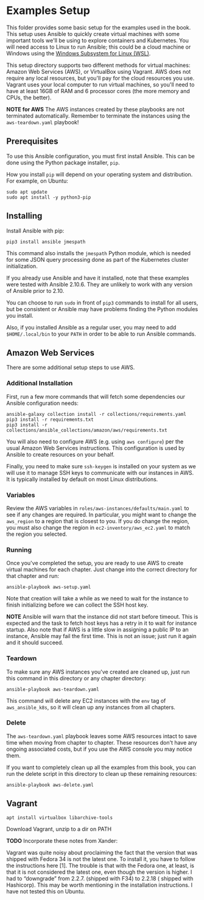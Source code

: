 # Examples Setup

This folder provides some basic setup for the examples used in the book. This
setup uses Ansible to quickly create virtual machines with some important
tools we'll be using to explore containers and Kubernetes. You will need
access to Linux to run Ansible; this could be a cloud machine or Windows
using the [Windows Subsystem for Linux (WSL)][wsl].

[wsl]:https://docs.microsoft.com/en-us/windows/wsl/install-win10

This setup directory supports two different methods for virtual machines:
Amazon Web Services (AWS), or VirtualBox using Vagrant. AWS does not require
any local resources, but you'll pay for the cloud resources you use. Vagrant
uses your local computer to run virtual machines, so you'll need to have at
least 16GB of RAM and 6 processor cores (the more memory and CPUs, the
better).

**NOTE for AWS** The AWS instances created by these playbooks are not
terminated automatically. Remember to terminate the instances using the
`aws-teardown.yaml` playbook!

## Prerequisites

To use this Ansible configuration, you must first install Ansible. This can
be done using the Python package installer, `pip`.

How you install `pip` will depend on your operating system and distribution. 
For example, on Ubuntu:

```
sudo apt update
sudo apt install -y python3-pip
```

## Installing

Install Ansible with pip:

```
pip3 install ansible jmespath
```

This command also installs the `jmespath` Python module, which is needed
for some JSON query processing done as part of the Kubernetes cluster
initialization.

If you already use Ansible and have it installed, note that these examples
were tested with Ansible 2.10.6. They are unlikely to work with any version
of Ansible prior to 2.10.

You can choose to run `sudo` in front of `pip3` commands to install for all
users, but be consistent or Ansible may have problems finding the Python
modules you install.

Also, if you installed Ansible as a regular user, you may need to add
`$HOME/.local/bin` to your `PATH` in order to be able to run Ansible
commands.

## Amazon Web Services

There are some additional setup steps to use AWS.

### Additional Installation

First, run a few more commands that will fetch some dependencies our Ansible
configuration needs:

```
ansible-galaxy collection install -r collections/requirements.yaml
pip3 install -r requirements.txt
pip3 install -r collections/ansible_collections/amazon/aws/requirements.txt
```

You will also need to configure AWS (e.g. using `aws configure`) per the
usual Amazon Web Services instructions. This configuration is used by Ansible
to create resources on your behalf.

Finally, you need to make sure `ssh-keygen` is installed on your system as we
will use it to manage SSH keys to communicate with our instances in AWS. It
is typically installed by default on most Linux distributions.

### Variables

Review the AWS variables in `roles/aws-instances/defaults/main.yaml` to see if
any changes are required. In particular, you might want to change the
`aws_region` to a region that is closest to you. If you do change the region,
you must also change the region in `ec2-inventory/aws_ec2.yaml` to match the
region you selected.

### Running

Once you've completed the setup, you are ready to use AWS to create virtual
machines for each chapter. Just change into the correct directory for that
chapter and run:

```
ansible-playbook aws-setup.yaml
```

Note that creation will take a while as we need to wait for the instance to
finish initializing before we can collect the SSH host key.

**NOTE** Ansible will warn that the instance did not start before timeout.
This is expected and the task to fetch host keys has a retry in it to wait
for instance startup. Also note that if AWS is a little slow in assigning 
a public IP to an instance, Ansible may fail the first time. This is not an
issue; just run it again and it should succeed.

### Teardown

To make sure any AWS instances you've created are cleaned up, just run this
command in this directory or any chapter directory:

```
ansible-playbook aws-teardown.yaml
```

This command will delete any EC2 instances with the `env` tag of
`aws_ansible_k8s`, so it will clean up any instances from all chapters.

### Delete

The `aws-teardown.yaml` playbook leaves some AWS resources intact to save
time when moving from chapter to chapter. These resources don't have any
ongoing associated costs, but if you use the AWS console you may notice
them.

If you want to completely clean up all the examples from this book, you can
run the delete script in this directory to clean up these remaining
resources:

```
ansible-playbook aws-delete.yaml
```

## Vagrant

```
apt install virtualbox libarchive-tools
```

Download Vagrant, unzip to a dir on PATH

**TODO** Incorporate these notes from Xander:

Vagrant was quite noisy about proclaiming the fact that the version that was
shipped with Fedora 34 is not the latest one. To install it, you have to
follow the instructions here [1]. The trouble is that with the Fedora one, at
least, is that it is not considered the latest one, even though the version is
higher. I had to “downgrade” from 2.2.7. (shipped with F34) to 2.2.18 (
shipped with Hashicorp). This may be worth mentioning in the installation
instructions. I have not tested this on Ubuntu.
